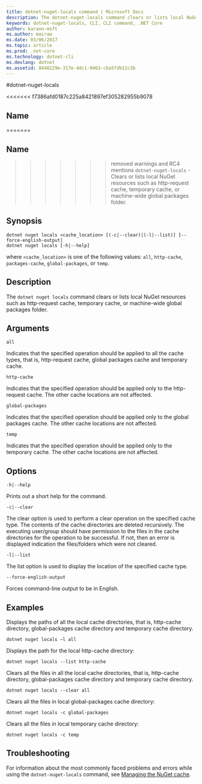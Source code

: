 ```yaml
---
title: dotnet-nuget-locals command | Microsoft Docs
description: The dotnet-nuget-locals command clears or lists local NuGet resources such as http-request cache, temporary cache, or machine-wide global packages folder. 
keywords: dotnet-nuget-locals, CLI, CLI command, .NET Core
author: karann-msft
ms.author: mairaw
ms.date: 03/06/2017
ms.topic: article
ms.prod: .net-core
ms.technology: dotnet-cli
ms.devlang: dotnet
ms.assetid: 8440229e-317e-4dc1-9463-cba5fdb12c3b
---
```

#dotnet-nuget-locals

<<<<<<< f7386afd0187c225a8421897ef305282955b9078
## Name

=======
## Name 
>>>>>>> removed warnings and RC4 mentions
`dotnet-nuget-locals` - Clears or lists local NuGet resources such as http-request cache, temporary cache, or machine-wide global packages folder. 

## Synopsis

```
dotnet nuget locals <cache_location> [(-c|--clear)|(-l|--list)] [--force-english-output]
dotnet nuget locals [-h|--help]
```

where `<cache_location>` is one of the following values: `all`, `http-cache`, `packages-cache`, `global-packages`, or `temp`.

## Description

The `dotnet nuget locals` command clears or lists local NuGet resources such as http-request cache, temporary cache, or machine-wide global packages folder.

## Arguments

`all`

Indicates that the specified operation should be applied to all the cache types, that is, http-request cache, global packages cache and temporary cache.

`http-cache`

Indicates that the specified operation should be applied only to the http-request cache. The other cache locations are not affected.

`global-packages`

Indicates that the specified operation should be applied only to the global packages cache. The other cache locations are not affected.

`temp`

Indicates that the specified operation should be applied only to the temporary cache. The other cache locations are not affected.

## Options

`-h|--help`

Prints out a short help for the command.  

`-c|--clear`

The clear option is used to perform a clear operation on the specified cache type. The contents of the cache directories are deleted recursively. The executing user/group should have permission to the files in the cache directories for the operation to be successful. If not, then an error is displayed indication the files/folders which were not cleared.

`-l|--list`

The list option is used to display the location of the specified cache type. 

`--force-english-output`

Forces command-line output to be in English.

## Examples

Displays the paths of all the local cache directories, that is, http-cache directory, global-packages cache directory and temporary cache directory.

`dotnet nuget locals –l all`

Displays the path for the local http-cache directory:

`dotnet nuget locals --list http-cache`

Clears all the files in all the local cache directories, that is, http-cache directory, global-packages cache directory and temporary cache directory.

`dotnet nuget locals --clear all`

Clears all the files in local global-packages cache directory:

`dotnet nuget locals -c global-packages`

Clears all the files in local temporary cache directory:

`dotnet nuget locals -c temp`

## Troubleshooting

For information about the most commonly faced problems and errors while using the `dotnet-nuget-locals` command, see  [Managing the NuGet cache](https://docs.microsoft.com/nuget/consume-packages/managing-the-nuget-cache).
